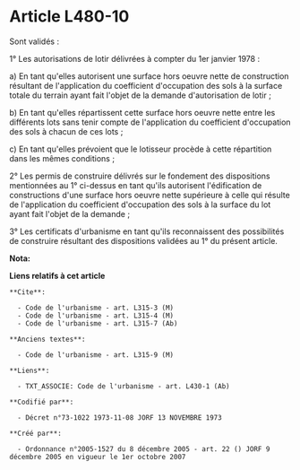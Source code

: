 # Article L480-10

Sont validés :

1° Les autorisations de lotir délivrées à compter du 1er janvier 1978 :

a) En tant qu'elles autorisent une surface hors oeuvre nette de construction résultant de l'application du coefficient
d'occupation des sols à la surface totale du terrain ayant fait l'objet de la demande d'autorisation de lotir ;

b) En tant qu'elles répartissent cette surface hors oeuvre nette entre les différents lots sans tenir compte de l'application
du coefficient d'occupation des sols à chacun de ces lots ;

c) En tant qu'elles prévoient que le lotisseur procède à cette répartition dans les mêmes conditions ;

2° Les permis de construire délivrés sur le fondement des dispositions mentionnées au 1° ci-dessus en tant qu'ils autorisent
l'édification de constructions d'une surface hors oeuvre nette supérieure à celle qui résulte de l'application du coefficient
d'occupation des sols à la surface du lot ayant fait l'objet de la demande ;

3° Les certificats d'urbanisme en tant qu'ils reconnaissent des possibilités de construire résultant des dispositions
validées au 1° du présent article.

**Nota:**



**Liens relatifs à cet article**

	**Cite**:

	  - Code de l'urbanisme - art. L315-3 (M)
	  - Code de l'urbanisme - art. L315-4 (M)
	  - Code de l'urbanisme - art. L315-7 (Ab)

	**Anciens textes**:

	  - Code de l'urbanisme - art. L315-9 (M)

	**Liens**:

	  - TXT_ASSOCIE: Code de l'urbanisme - art. L430-1 (Ab)

	**Codifié par**:

	  - Décret n°73-1022 1973-11-08 JORF 13 NOVEMBRE 1973

	**Créé par**:

	  - Ordonnance n°2005-1527 du 8 décembre 2005 - art. 22 () JORF 9 décembre 2005 en vigueur le 1er octobre 2007

